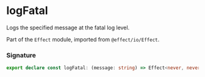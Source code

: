 # logFatal

Logs the specified message at the fatal log level.

Part of the `Effect` module, imported from `@effect/io/Effect`.

### Signature

```typescript
export declare const logFatal: (message: string) => Effect<never, never, void>
```
